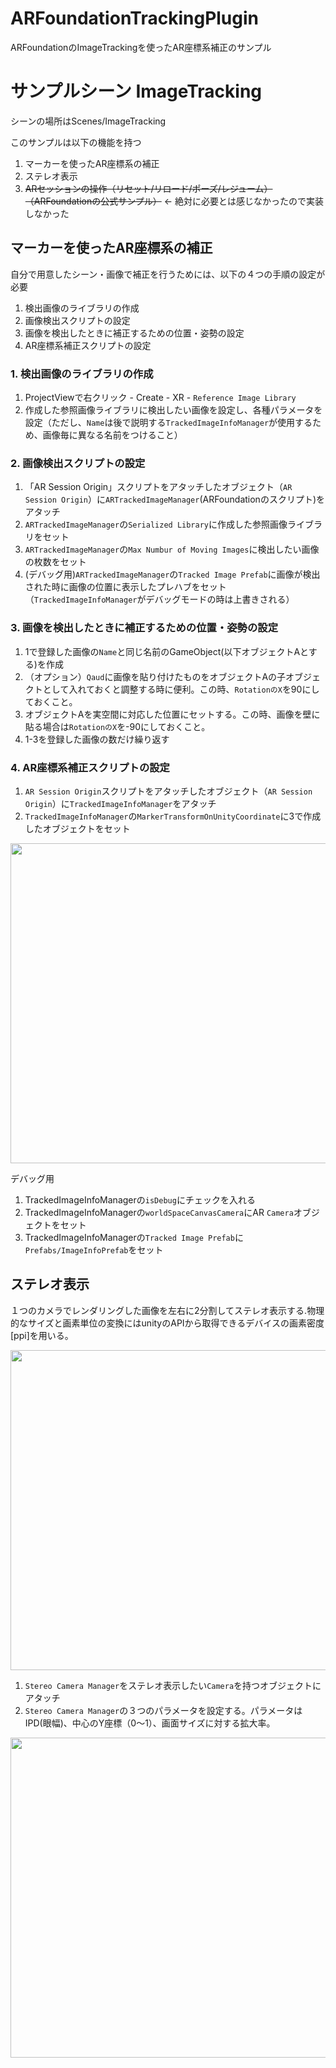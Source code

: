 # ARFoundationTrackingPlugin
ARFoundationのImageTrackingを使ったAR座標系補正のサンプル
# サンプルシーン ImageTracking
シーンの場所はScenes/ImageTracking

このサンプルは以下の機能を持つ
1. マーカーを使ったAR座標系の補正
1. ステレオ表示
1. ~~ARセッションの操作（リセット/リロード/ポーズ/レジューム）（ARFoundationの公式サンプル）~~ ← 絶対に必要とは感じなかったので実装しなかった

## マーカーを使ったAR座標系の補正
自分で用意したシーン・画像で補正を行うためには、以下の４つの手順の設定が必要
1. 検出画像のライブラリの作成
1. 画像検出スクリプトの設定
1. 画像を検出したときに補正するための位置・姿勢の設定
1. AR座標系補正スクリプトの設定

### 1. 検出画像のライブラリの作成
1. ProjectViewで右クリック - Create - XR - `Reference Image Library`
1. 作成した参照画像ライブラリに検出したい画像を設定し、各種パラメータを設定（ただし、`Name`は後で説明する`TrackedImageInfoManager`が使用するため、画像毎に異なる名前をつけること）

### 2. 画像検出スクリプトの設定
1. 「AR Session Origin」スクリプトをアタッチしたオブジェクト（`AR Session Origin`）に`ARTrackedImageManager`(ARFoundationのスクリプト)をアタッチ
1. `ARTrackedImageManager`の`Serialized Library`に作成した参照画像ライブラリをセット
1. `ARTrackedImageManager`の`Max Numbur of Moving Images`に検出したい画像の枚数をセット
1. (デバッグ用)`ARTrackedImageManager`の`Tracked Image Prefab`に画像が検出された時に画像の位置に表示したプレハブをセット（`TrackedImageInfoManager`がデバッグモードの時は上書きされる）

### 3. 画像を検出したときに補正するための位置・姿勢の設定
1. 1で登録した画像の`Name`と同じ名前のGameObject(以下オブジェクトAとする)を作成
1. （オプション）`Qaud`に画像を貼り付けたものをオブジェクトAの子オブジェクトとして入れておくと調整する時に便利。この時、`RotationのX`を90にしておくこと。
1. オブジェクトAを実空間に対応した位置にセットする。この時、画像を壁に貼る場合は`RotationのX`を-90にしておくこと。
1. 1-3を登録した画像の数だけ繰り返す

### 4. AR座標系補正スクリプトの設定
1. `AR Session Origin`スクリプトをアタッチしたオブジェクト（`AR Session Origin`）に`TrackedImageInfoManager`をアタッチ
1. `TrackedImageInfoManager`の`MarkerTransformOnUnityCoordinate`に3で作成したオブジェクトをセット
<img src="https://github.com/meleap/ARFoundationImageTrackingCaribrationOrigin/blob/master/images/MarkerSetting.png" width="512">

デバッグ用
1. TrackedImageInfoManagerの`isDebug`にチェックを入れる
1. TrackedImageInfoManagerの`worldSpaceCanvasCamera`にAR `Camera`オブジェクトをセット
1. TrackedImageInfoManagerの`Tracked Image Prefab`に`Prefabs/ImageInfoPrefab`をセット

## ステレオ表示
１つのカメラでレンダリングした画像を左右に2分割してステレオ表示する.物理的なサイズと画素単位の変換にはunityのAPIから取得できるデバイスの画素密度[ppi]を用いる。


<img src="https://github.com/meleap/ARFoundationImageTrackingCaribrationOrigin/blob/master/images/StereoOverview.png" width="512">

1. `Stereo Camera Manager`をステレオ表示したい`Camera`を持つオブジェクトにアタッチ
1. `Stereo Camera Manager`の３つのパラメータを設定する。パラメータはIPD(眼幅)、中心のY座標（0〜1）、画面サイズに対する拡大率。
<img src="https://github.com/meleap/ARFoundationImageTrackingCaribrationOrigin/blob/master/images/StereoSettings.png" width="512">
